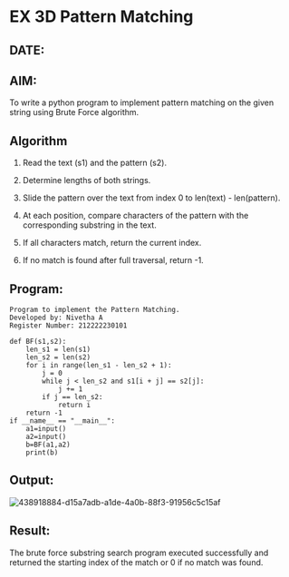# EX 3D Pattern Matching
## DATE:
## AIM:
To write a python program to implement pattern matching on the given string using Brute Force algorithm.



## Algorithm
1. Read the text (s1) and the pattern (s2).
  
2. Determine lengths of both strings.

3. Slide the pattern over the text from index 0 to len(text) - len(pattern).

4. At each position, compare characters of the pattern with the corresponding substring in the 
   text.

5. If all characters match, return the current index.

6. If no match is found after full traversal, return -1.

## Program:
```
Program to implement the Pattern Matching.
Developed by: Nivetha A
Register Number: 212222230101 
```
```
def BF(s1,s2):
    len_s1 = len(s1)
    len_s2 = len(s2)
    for i in range(len_s1 - len_s2 + 1):
        j = 0
        while j < len_s2 and s1[i + j] == s2[j]:
            j += 1
        if j == len_s2:
            return i
    return -1
if __name__ == "__main__":
    a1=input() 
    a2=input() 
    b=BF(a1,a2)
    print(b)
```
## Output:
![438918884-d15a7adb-a1de-4a0b-88f3-91956c5c15af](https://github.com/user-attachments/assets/51039062-c9e7-41c9-81c5-02c618ce54b9)

## Result:
The brute force substring search program executed successfully and returned the starting index of the match or 0 if no match was found.

